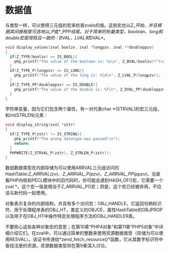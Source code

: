 # 数据值

与类型一样，可以使用三元组的宏来检查zvals的值。这些宏也以*Z_*开始，并且根据其间接程度可选地以*_P*或*_PPP*结尾。对于简单的标量类型，boolean、long和double宏是简短且一致的：*BVAL*、*LVAL*和*DVAL*。

```c
void display_values(zval boolzv, zval *longpzv, zval **doubleppzv)
{
  if(Z_TYPE(boolzv) == IS_BOOL){
    php_printf("The value of the boolean is: %s\n", Z_BVAL(boolzv)?"true":"false");
  }
  if(Z_TYPE_P(longpzv) == IS_LONG){
    php_printf("The value of the long is: %ld\n", Z_LVAL_P(longpzv));
  }
  if(Z_TYPE_PP(doubleppzv) == IS_DOUBLE){
    php_printf("The value of the double is: %f\n", Z_DVAL_PP(doubleppzv));
  }
}
```

字符串变量，因为它们包含两个属性，有一对代表char *(STRVAL)的宏三元组，和int(STRLEN)元素：

```c
void display_string(zval *zstr)
{
  if(Z_TYPE_P(zstr) != IS_STRING){
    php_printf("The wrong datatype was passed!\n");
    return;
  }
  PHPWRITE(Z_STRVAL_P(zstr), Z_STRLEN_P(zstr));
}
```

数组数据类型在内部存储为可以使用ARRVAL三元组访问的HashTable:*Z_ARRVAL(zv)*、*Z_ARRVAL_P(pzv)*，*Z_ARRVAL_PP(ppzv)*。当查看PHP内核和PECL模块中的旧代码时，你可能会遇到HASH_OF()宏，它需要一个zval *。这个宏一版是相当于Z_ARRVAL_P()宏；但是，这个宏已经被弃用，不应该与新代码一起使用。

对象表示复杂的内部结构，并具有多个访问宏：OBJ_HANDLE，它返回句柄标识符，用于处理程序表的OBJ_HT，类定义的OBJCE，属性HashTable的OBJPROP以及用于在OBJ_HT中操作特定处理程序方法的OBJ_HANDLER表。

不要担心这些各种对象宏的意思；在第10章“PHP4对象”和第11章“PHP5对象”中详细介绍它们。在zval中，可以通过简单的整数来使用资源数据类型（存储为可以使用RESVAL）。该证书传递给*zend_fetch_resource()*函数，它从其数字标识符中查找注册的资源。资源数据类型将在第9章深入讨论。